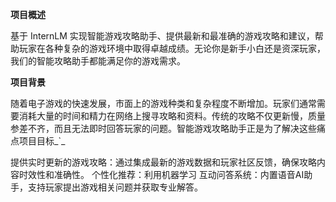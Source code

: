 **项目概述**

基于 InternLM 实现智能游戏攻略助手、提供最新和最准确的游戏攻略和建议，帮助玩家在各种复杂的游戏环境中取得卓越成绩。无论你是新手小白还是资深玩家，我们的智能攻略助手都能满足你的游戏需求。

**项目背景**

随着电子游戏的快速发展，市面上的游戏种类和复杂程度不断增加。玩家们通常需要消耗大量的时间和精力在网络上搜寻攻略和资料。传统的攻略不仅更新慢，质量参差不齐，而且无法即时回答玩家的问题。智能游戏攻略助手正是为了解决这些痛点项目目标_`_

提供实时更新的游戏攻略：通过集成最新的游戏数据和玩家社区反馈，确保攻略内容时效性和准确性。
个性化推荐：利用机器学习
互动问答系统：内置语音AI助手，支持玩家提出游戏相关问题并获取专业解答。

